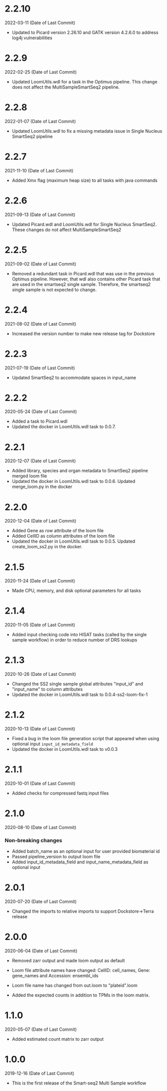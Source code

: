# 2.2.10
2022-03-11 (Date of Last Commit)

* Updated to Picard version 2.26.10 and GATK version 4.2.6.0 to address log4j vulnerabilities

# 2.2.9
2022-02-25 (Date of Last Commit)

* Updated LoomUtils.wdl for a task in the Optimus pipeline. This change does not affect the MultiSampleSmartSeq2 pipeline. 

# 2.2.8
2022-01-07 (Date of Last Commit)

* Updated LoomUtils.wdl to fix a missing metadata issue in Single Nucleus SmartSeq2 pipeline

# 2.2.7
2021-11-10 (Date of Last Commit)

* Added Xmx flag (maximum heap size) to all tasks with java commands

# 2.2.6
2021-09-13 (Date of Last Commit)

* Updated Picard.wdl and LoomUtils.wdl for Single Nucleus SmartSeq2. These changes do not affect MultiSampleSmartSeq2

# 2.2.5
2021-09-02 (Date of Last Commit)

* Removed a redundant task in Picard.wdl that was use in the previous  Optimus pipeline. However, 
  that wdl also contains other Picard task that are used in the smartseq2 single sample. Therefore, 
  the smartseq2 single sample is not expected to change. 

# 2.2.4
2021-08-02 (Date of Last Commit)

* Increased the version number to make new release tag for Dockstore 

# 2.2.3
2021-07-19 (Date of Last Commit)

* Updated SmartSeq2 to accommodate spaces in input_name

# 2.2.2

2020-05-24 (Date of Last Commit)

* Added a task to Picard.wdl
* Updated the docker in LoomUtils.wdl task to 0.0.7. 

# 2.2.1

2020-12-07 (Date of Last Commit)

* Added library, species and organ metadata to SmartSeq2 pipeline merged loom file
* Updated the docker in LoomUtils.wdl task to 0.0.6. Updated merge_loom.py in the docker

# 2.2.0

2020-12-04 (Date of Last Commit)

* Added Gene as row attribute of the loom file
* Added CellID as column attributes of the loom file
* Updated the docker in LoomUtils.wdl task to 0.0.5. Updated create_loom_ss2.py in the docker.

# 2.1.5

2020-11-24 (Date of Last Commit)

* Made CPU, memory, and disk optional parameters for all tasks

# 2.1.4

2020-11-05 (Date of Last Commit)

* Added input checking code into HISAT tasks (called by the single sample workflow) in order to reduce number of DRS lookups

# 2.1.3

2020-10-26 (Date of Last Commit)

* Changed the SS2 single sample global attributes "input_id" and "input_name" to column attributes
* Updated the docker in LoomUtils.wdl task to 0.0.4-ss2-loom-fix-1

# 2.1.2

2020-10-13 (Date of Last Commit)

* Fixed a bug in the loom file generation script that appeared when using optional input `input_id_metadata_field`
* Updated the docker in LoomUtils.wdl task to v0.0.3

# 2.1.1

2020-10-01 (Date of Last Commit)

* Added checks for compressed fastq input files

# 2.1.0

2020-08-10 (Date of Last Commit)

### Non-breaking changes
* Added batch_name as an optional input for user provided biomaterial id
* Passed pipeline_version to output loom file  
* Added input_id_metadata_field and input_name_metadata_field as optional input

# 2.0.1

2020-07-20 (Date of Last Commit)

* Changed the imports to relative imports to support Dockstore->Terra release

# 2.0.0

2020-06-04 (Date of Last Commit)

* Removed zarr output and made loom output as default

* Loom file attribute names have changed: CellID: cell_names, Gene: gene_names and Accession: ensembl_ids

* Loom file name has changed from out.loom to "plateid".loom

* Added the expected counts in addition to TPMs in the loom matrix. 

# 1.1.0

2020-05-07 (Date of Last Commit)

* Added estimated count matrix to zarr output

# 1.0.0

2019-12-16 (Date of Last Commit)

* This is the first release of the Smart-seq2 Multi Sample workflow
